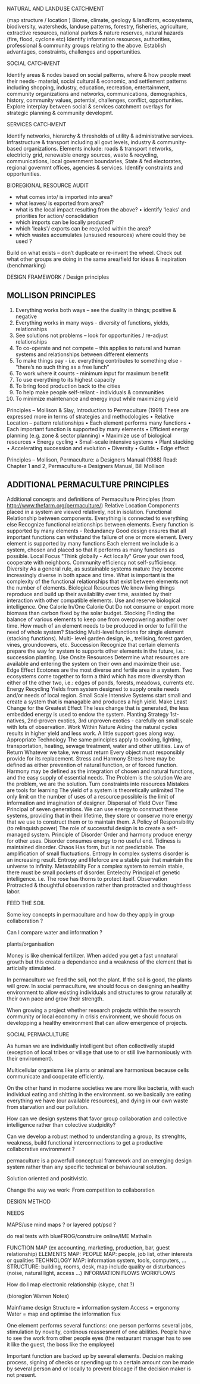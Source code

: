 

NATURAL AND LANDUSE CATCHMENT 

(map structure / location )
Biome, climate, geology & landform, ecosystems, biodiversity, watersheds, landuse patterns, forestry, fisheries, agriculture, extractive resources, national parkes & nature reserves, natural hazards (fire, flood, cyclone etc) Identify information resources, authorities, professional & community groups relating to the above. Establish advantages, constraints, challenges and opportunities.

SOCIAL CATCHMENT 


Identify areas & nodes based on social patterns, where & how people meet their needs- material, social cultural & economic, and settlement patterns including shopping, industry, education, recreation, entertainment, community organizations and networks, communications, demographics, history, community values, potential, challenges, conflict, opportunities. Explore interplay between social & services catchment overlays for strategic planning & community developmt.

SERVICES CATCHMENT 

Identify networks, hierarchy & thresholds of utility & administrative services. Infrastructure & transport including all govt levels, industry & community-based organizations. Elements include: roads & transport networks, electricity grid, renewable energy sources, waste & recycling, communications, local government boundaries, State & fed electorates, regional governmt offices, agencies & services. Identify constraints and opportunities.

BIOREGIONAL RESOURCE AUDIT

- what comes into/ is imported into area? 
- what leaves/ is exported from area? 
- what is the local impact resulting from the above? 
• identify 'leaks' and priorities for action/ consolidation 
- which imports can be locally produced? 
- which 'leaks'/ exports can be recycled within the area?
- which wastes accumulates (unsused resources) where could they be used ?

Build on what exists – don’t duplicate or re-invent the wheel.
Check out what other groups are doing in the same area/field for ideas & inspiration (benchmarking)

DESIGN FRAMEWORK / Design principles

## MOLLISON PRINCIPLES

1. Everything works both ways – see the duality in things; positive & negative 
2. Everything works in many ways - diversity of functions, yields, relationships 
3. See solutions not problems – look for opportunities / re-adjust relationships 
4. To co-operate and not compete – this applies to natural and human systems and relationships between different elements
5. To make things pay - i.e. everything contributes to something else - “there’s no such thing as a free lunch” 
6. To work where it counts - minimum input for maximum benefit 
7. To use everything to its highest capacity
8. To bring food production back to the cities 
9. To help make people self-reliant - individuals & communities 
10. To minimize maintenance and energy input while maximizing yield

Principles – Mollison & Slay, Introduction to Permaculture (1991) These are expressed more in terms of strategies and methodologies 
• Relative Location – pattern relationships 
• Each element performs many functions 
• Each important function is supported by many elements
• Efficient energy planning (e.g. zone & sector planning) 
• Maximize use of biological resources 
• Energy cycling 
• Small-scale intensive systems
• Plant stacking 
• Accelerating succession and evolution 
• Diversity 
• Guilds 
• Edge effect


Principles – Mollison, Permaculture: a Designers Manual (1988) Read: Chapter 1 and 2, Permaculture-a Designers Manual, Bill Mollison




## ADDITIONAL PERMACULTURE PRINCIPLES

Additional concepts and definitions of Permaculture Principles (from http://www.thefarm.org/permaculture/)
Relative Location Components placed in a system are viewed relatively, not in isolation. Functional Relationship between components.
Everything is connected to everything else Recognize functional relationships between elements.
Every function is supported by many elements - Redundancy Good design ensures that all important functions can withstand the failure of one or more element.
Every element is supported by many functions Each element we include is a system, chosen and placed so that it performs as many functions as possible.
Local Focus "Think globally - Act locally" Grow your own food, cooperate with neighbors. Community efficiency not self-sufficiency.
Diversity As a general rule, as sustainable systems mature they become increasingly diverse in both space and time. What is important is the complexity of the functional relationships that exist between elements not the number of elements.
Biological Resources We know living things reproduce and build up their availability over time, assisted by their interaction with other compatible elements. Use and reserve biological intelligence.
One Calorie In/One Calorie Out Do not consume or export more biomass than carbon fixed by the solar budget.
Stocking Finding the balance of various elements to keep one from overpowering another over time. How much of an element needs to be
produced in order to fulfill the need of whole system?
Stacking Multi-level functions for single element (stacking functions). Multi- level garden design, ie., trellising, forest garden, vines, groundcovers, etc.
Succession Recognize that certain elements prepare the way for system to supports other elements in the future, i.e.: succession planting.
Use Onsite Resources Determine what resources are available and entering the system on their own and maximize their use.
Edge Effect Ecotones are the most diverse and fertile area in a system. Two ecosystems come together to form a third which has more diversity than either of the other two, i.e.: edges of ponds, forests, meadows, currents etc.
Energy Recycling Yields from system designed to supply onsite needs and/or needs of local region.
Small Scale Intensive Systems start small and create a system that is managable and produces a high yield.
Make Least Change for the Greatest Effect The less change that is generated, the less embedded energy is used to endow the system.
Planting Strategy 1st-natives, 2nd-proven exotics, 3rd unproven exotics - carefully on small scale with lots of observation.
Work Within Nature Aiding the natural cycles results in higher yield and less work. A little support goes along way.
Appropriate Technology The same principles apply to cooking, lighting, transportation, heating, sewage treatment, water and other utilities.
Law of Return Whatever we take, we must return Every object must responsibly provide for its replacement.
Stress and Harmony Stress here may be defined as either prevention of natural function, or of forced function. Harmony may be defined as the integration of chosen and natural functions, and the easy supply of essential needs.
The Problem is the solution We are the problem, we are the solution. Turn constraints into resources
Mistakes are tools for learning
The yield of a system is theoretically unlimited The only limit on the number of uses of a resource possible is the limit of information and imagination of designer.
Dispersal of Yield Over Time Principal of seven generations. We can use energy to construct these systems, providing that in their lifetime, they store or conserve more energy that we use to construct them or to maintain them.
A Policy of Responsibility (to relinquish power) The role of successful design is to create a self-managed system.
Principle of Disorder Order and harmony produce energy for other uses. Disorder consumes energy to no useful end. Tidiness is maintained disorder.
Chaos Has form, but is not predictable. The amplification of small fluctuations. Entropy In complex systems disorder is an increasing result. Entropy and
lifeforce are a stable pair that maintain the universe to infinity.
Metastability For a complex system to remain stable, there must be small pockets of disorder.
Entelechy Principal of genetic intelligence. i.e. The rose has thorns to protect itself.
Observation Protracted & thoughtful observation rather than protracted and thoughtless labor.

FEED THE SOIL

Some key concepts in permaculture and how do they apply in group collaboration ?

Can I compare water and information ?

plants/organisation

Money is like chemical fertilizer. When added you get a fast unnatural growth but this create a dependance and a weakness of the element that is articially stimulated.

In permaculture we feed the soil, not the plant. If the soil is good, the plants will grow. In social permaculture, we should focus on designing an healthy environment to allow existing individuals and structures to grow naturally at their own pace and grow their strength.

When growing a project whether research projects within the research community or local economy in crisis environment, we should focus on developping a healthy environment that can allow emergence of projects.


SOCIAL PERMACULTURE

As human we are individually intelligent but often collectivelly stupid (exception of local tribes or village that use to or still live harmoniously with their environment).

Multicellular organisms like plants or animal are harmonious because cells communicate and cooperate efficiently.

On the other hand in moderne societies we are more like bacteria, with each individual eating and shitting in the environment. so we basically are eating everything we have (our available resources), and dying in our own waste from starvation and our pollution.

How can we design systems that favor group collaboration and collective intelligence rather than colective studpidity?

Can we develop a robust method to understanding a group, its strenghts, weakness, build functional interconnections to get a productive collaborative environment ?

permaculture is a powerfull conceptual framework and an emerging design system rather than any specific technical or behavioural solution.

Solution oriented and positivistic.

Change the way we work: From competition to collaboration

DESIGN METHOD

NEEDS

MAPS/use mind maps ? or layered ppt/psd ?

do real tests with blueFROG/construire online/IME Mathalin

FUNCTION MAP (ex accounting, marketing, production, bar, guest relationship)
ELEMENTS MAP:
PEOPLE MAP: people, job list, other interests or qualities
TECHNOLOGY MAP: information system, tools, computers, …
STRUCTURE: building, rooms, desk, map include quality or disturbances (noise, natural light, access …)
INFORMATION FLOWS
WORKFLOWS

How do I map electronic relationship (skype, chat ?)

(bioregion Warren Notes)

Mainframe design
Structure = information system
Access = ergonomy
Water = map and optimise the information flux

One element performs several functions: one person performs several jobs, stimulation by novelty, continous reassesment of one abilities. People have to see the work from other people eyes (the restaurant manager has to see it like the guest, the boss like the employee)

Important function are backed up by several elements. Decision making process, signing of checks or spending up to a certain amount can be made by several person and or locally to prevent blocage if the decision maker is not present.
